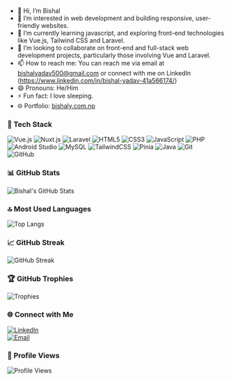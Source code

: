 - 👋 Hi, I’m Bishal
- 👀 I’m interested in web development and building responsive, user-friendly websites.
- 🌱 I’m currently learning javascript, and exploring front-end technologies like Vue.js, Tailwind CSS and Laravel.
- 💞️ I’m looking to collaborate on front-end and full-stack web development projects, particularly those involving Vue and Laravel.
- 📫 How to reach me: You can reach me via email at bishalyadav500@gmail.com or connect with me on LinkedIn (https://www.linkedin.com/in/bishal-yadav-41a566174/)
- 😄 Pronouns: He/Him
- ⚡ Fun fact: I love sleeping.
-  🌐 Portfolio: [bishaly.com.np](https://bishaly.com.np)

### 🔧 Tech Stack

![Vue.js](https://img.shields.io/badge/-Vue.js-4FC08D?logo=vue.js&logoColor=white)
![Nuxt.js](https://img.shields.io/badge/-Nuxt.js-00DC82?logo=nuxtdotjs&logoColor=white)
![Laravel](https://img.shields.io/badge/-Laravel-F55247?logo=laravel&logoColor=white)
![HTML5](https://img.shields.io/badge/-HTML5-E34F26?logo=html5&logoColor=white)
![CSS3](https://img.shields.io/badge/-CSS3-1572B6?logo=css3&logoColor=white)
![JavaScript](https://img.shields.io/badge/-JavaScript-F7DF1E?logo=javascript&logoColor=black)
![PHP](https://img.shields.io/badge/-PHP-777BB4?logo=php&logoColor=white)
![Android Studio](https://img.shields.io/badge/-Android%20Studio-3DDC84?logo=android-studio&logoColor=white)
![MySQL](https://img.shields.io/badge/-MySQL-4479A1?logo=mysql&logoColor=white)
![TailwindCSS](https://img.shields.io/badge/-TailwindCSS-38B2AC?logo=tailwind-css&logoColor=white)
![Pinia](https://img.shields.io/badge/-Pinia-FFD400?logo=pinia&logoColor=black)
![Java](https://img.shields.io/badge/-Java-007396?logo=java&logoColor=white)
![Git](https://img.shields.io/badge/-Git-F05032?logo=git&logoColor=white)  
![GitHub](https://img.shields.io/badge/-GitHub-181717?logo=github&logoColor=white)


### 📊 GitHub Stats
![Bishal's GitHub Stats](https://github-readme-stats.vercel.app/api?username=bishal-dot&show_icons=true&theme=tokyonight&cache_seconds=86400)

### 🔝 Most Used Languages
![Top Langs](https://github-readme-stats.vercel.app/api/top-langs/?username=bishal-dot&layout=compact&theme=tokyonight&cache_seconds=86400)

### 📈 GitHub Streak
![GitHub Streak](https://streak-stats.demolab.com?user=bishal-dot&theme=tokyonight)

### 🏆 GitHub Trophies
![Trophies](https://github-profile-trophy.vercel.app/?username=bishal-dot&theme=tokyonight)

### 🌐 Connect with Me

[![LinkedIn](https://img.shields.io/badge/-LinkedIn-0A66C2?logo=linkedin&logoColor=white)](https://www.linkedin.com/in/bishal-yadav-41a566174/)  
[![Email](https://img.shields.io/badge/-Email-EA4335?logo=gmail&logoColor=white)](mailto:bishalyadav500@gmail.com)

### 👀 Profile Views
![Profile Views](https://komarev.com/ghpvc/?username=bishal-dot&color=brightgreen)


<!---
bishal-dot/bishal-dot is a ✨ special ✨ repository because its `README.md` (this file) appears on your GitHub profile.
You can click the Preview link to take a look at your changes.
--->

